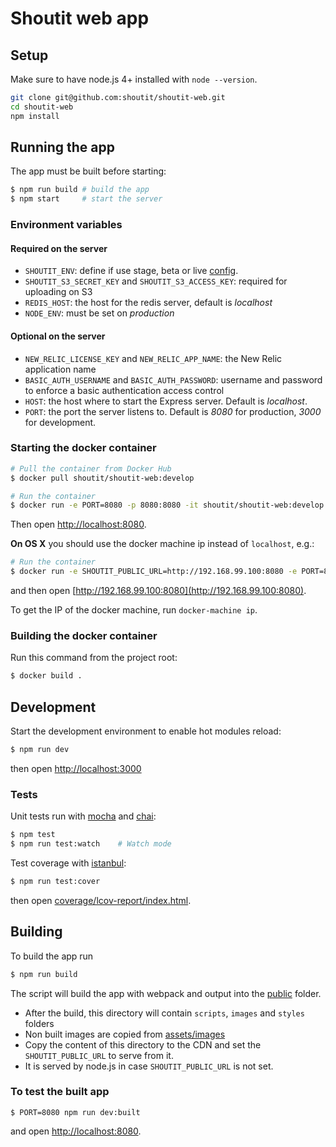 # Shoutit web app

## Setup

Make sure to have node.js 4+ installed with `node --version`.

```bash
git clone git@github.com:shoutit/shoutit-web.git
cd shoutit-web
npm install
```

## Running the app

The app must be built before starting:

```bash
$ npm run build # build the app
$ npm start     # start the server
```

### Environment variables

#### Required on the server

* `SHOUTIT_ENV`: define if use stage, beta or live [config](config).
* `SHOUTIT_S3_SECRET_KEY` and `SHOUTIT_S3_ACCESS_KEY`: required for uploading on S3
* `REDIS_HOST`: the host for the redis server, default is *localhost*
* `NODE_ENV`: must be set on *production*

#### Optional on the server

* `NEW_RELIC_LICENSE_KEY` and `NEW_RELIC_APP_NAME`: the New Relic application name
* `BASIC_AUTH_USERNAME` and `BASIC_AUTH_PASSWORD`: username and password to enforce a basic authentication access control
* `HOST`: the host where to start the Express server. Default is *localhost*.
* `PORT`: the port the server listens to. Default is *8080* for production, *3000* for development.

### Starting the docker container

```bash
# Pull the container from Docker Hub
$ docker pull shoutit/shoutit-web:develop

# Run the container
$ docker run -e PORT=8080 -p 8080:8080 -it shoutit/shoutit-web:develop
```

Then open [http://localhost:8080](http://localhost:8080).

**On OS X** you should use the docker machine ip instead of `localhost`, e.g.:

```bash
# Run the container
$ docker run -e SHOUTIT_PUBLIC_URL=http://192.168.99.100:8080 -e PORT=8080 -p 8080:8080 -it shoutit/shoutit-web:develop
```

and then open [http://192.168.99.100:8080](http://192.168.99.100:8080).

To get the IP of the docker machine, run `docker-machine ip`.

### Building the docker container

Run this command from the project root:

```bash
$ docker build .
```

## Development

Start the development environment to enable hot modules reload:

```bash
$ npm run dev
```

then open  [http://localhost:3000](http://localhost:3000)

### Tests

Unit tests run with [mocha](http://mochajs.org) and [chai](http://chaijs.com):

```bash
$ npm test
$ npm run test:watch    # Watch mode
```

Test coverage with [istanbul](https://github.com/gotwarlost/istanbul):

```bash
$ npm run test:cover
```

then open [coverage/lcov-report/index.html](coverage/lcov-report/index.html).

## Building

To build the app run

```bash
$ npm run build
```

The script will build the app with webpack and output into the [public](public) folder.

* After the build, this directory will contain `scripts`, `images` and `styles` folders
* Non built images are copied from [assets/images](assets/images)
* Copy the content of this directory to the CDN and set the `SHOUTIT_PUBLIC_URL` to serve from it.
* It is served by node.js in case `SHOUTIT_PUBLIC_URL` is not set.

### To test the built app

```
$ PORT=8080 npm run dev:built
```

and open [http://localhost:8080](http://localhost:8080).
